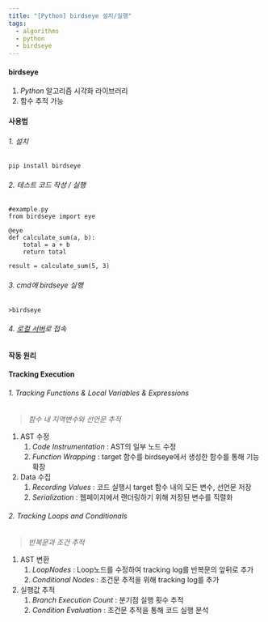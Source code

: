 ```yaml
---
title: "[Python] birdseye 설치/실행"
tags:
  - algorithms
  - python
  - birdseye
---
```

#### birdseye
1. _Python_ 알고리즘 시각화 라이브러리
2. 함수 추적 가능

#### 사용법

###### 1. 설치

```
pip install birdseye
```

###### 2. 테스트 코드 작성 / 실행

```
#example.py
from birdseye import eye

@eye
def calculate_sum(a, b):
    total = a + b
    return total

result = calculate_sum(5, 3)

```

###### 3. cmd에 birdseye 실행

```
>birdseye
```


###### 4. [로컬 서버](http://127.0.0.1:7777/)로 접속



#### 작동 원리
#### Tracking Execution

###### 1. Tracking Functions & Local Variables & Expressions
>*함수 내 지역변수와 선언문 추적*

1. AST 수정
	1. _Code Instrumentation_ : AST의 일부 노드 수정
	2. _Function Wrapping_ :  target 함수를 birdseye에서 생성한 함수를 통해 기능 확장
2. Data 수집
	1. _Recording Values_ : 코드 실행시 target 함수 내의 모든 변수, 선언문 저장
	2. _Serialization_ : 웹페이지에서 랜더링하기 위해 저장된 변수를 직렬화


###### 2. Tracking Loops and Conditionals

> *반복문과 조건 추적*

1. AST 변환
	1. _LoopNodes_ : Loop노드를 수정하여 tracking log를 반복문의 앞뒤로 추가
	2. _Conditional Nodes_ : 조건문 추적을 위해 tracking log를 추가
2. 실행값 추적
	1. _Branch Execution Count_ : 분기점 실행 횟수 추적
	2. _Condition Evaluation_ : 조건문 추적을 통해 코드 실행 분석

